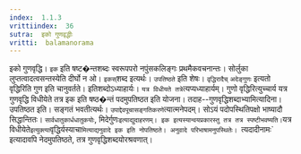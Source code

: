 ```yaml
---
index:  1.1.3
vrittiindex:  36
sutra:  इको गुणवृद्धीः
vritti:  balamanorama 
---
```


इको गुणवृद्धि। `इक` इति षष्ट�न्तशब्दः स्वरूपपरो नपुंसकलिङ्गः प्रथमैकवचनान्तः। सोर्लुका लुप्तत्वादत्वसन्तस्येति दीर्घो न ओ। `इकस्`शब्द इत्यर्थः। `उपतिष्ठते` इति शेषः। `वृद्धिरादैच्` `अदेङ्गुणः` इत्यतो वृद्धिरिति गुण इति चानुवर्तते। इतिशब्दोऽध्याहार्यः। `यत्र विधीयते तत्रे`त्यप्यध्याहार्यम्। गुणो वृद्धिरित्युच्चार्य यत्र गुणवृद्धि विधीयेते तत्र इक इति षष्ठ�न्तं पदमुपतिष्ठत इति योजना। तदाह--गुणवृद्धिशब्दाभ्यामित्यादिना। उपतिष्ठत इति। सङ्गतं भवतीत्यर्थः। `उपाद्देवपूचासङ्गतिकरणे`त्यात्मनेपदम्। सोऽयं पदोपस्थितिपक्षो भाष्यादौ सिद्धान्तितः। `सार्वधातुकार्धधातुकयोः`, मिदेर्गुणः` इत्याद्युदाहरणम्। इक इत्यस्यान्वयप्रकारस्तु तत्र तत्र स्पष्टीभवष्यति। `यत्र विधीयेते` इत्युक्त्या `वृद्धिर्यस्याचा`मित्याद्यनुवादे इक इति नोपतिष्ठते। अनुवादे परिभाषामनुपस्थितेः। `त्यदादीनामः` इत्यादावपि नेदमुपतिष्ठते, तत्र गुणवृद्धिशब्दयोरश्रवणात्। 

